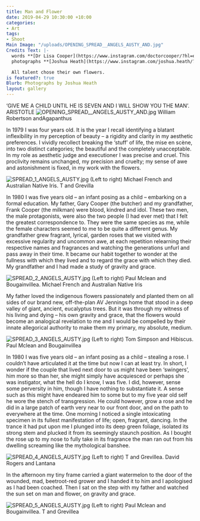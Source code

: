 ```yaml
---
title: Man and Flower
date: 2019-04-29 10:30:00 +10:00
categories:
- Art
tags:
- Shoot
Main Image: "/uploads/OPENING_SPREAD__ANGELS_AUSTY_AND.jpg"
Credits Text: |-
  words **[Dr Lisa Cooper](https://www.instagram.com/doctorcooper/?hl=en)
  photographs **[Joshua Heath](https://www.instagram.com/joshua.heath/?hl=en)**

  All talent chose their own flowers.
is featured?: true
Blurb: Photographs by Joshua Heath
layout: gallery
---
```


‘GIVE ME A CHILD UNTIL HE IS SEVEN AND I WILL SHOW YOU THE MAN’. ARISTOTLE
![OPENING_SPREAD__ANGELS_AUSTY_AND.jpg](/uploads/OPENING_SPREAD__ANGELS_AUSTY_AND.jpg)
William Robertson andAgapanthus

In 1979 I was four years old. It is the year I recall identifying a blatant inflexibility in my perception of beauty – a rigidity and clarity in my aesthetic preferences. I vividly recollect breaking the ‘stuff’ of life, the mise en scène, into two distinct categories; the beautiful and the completely unacceptable. In my role as aesthetic judge and executioner I was precise and cruel. This proclivity remains unchanged, my precision and cruelty; my sense of awe and astonishment is fixed, in my work with the flowers.

![SPREAD_1_ANGELS_AUSTY.jpg](/uploads/SPREAD_1_ANGELS_AUSTY.jpg)
(Left to right) Michael French and Australian Native Iris. T and Grevilla

In 1980 I was five years old – an infant posing as a child – embarking on a formal education. My father, Gary Cooper (the butcher) and my grandfather, Frank Cooper (the milkman) were blood, kindred and idol. These two men, the male protagonists, were also the two people (I had ever met) that I felt the greatest correspondence to. They were the same species as me, while the female characters seemed to me to be quite a different genus. My grandfather grew fragrant, lyrical, garden roses that we visited with excessive regularity and uncommon awe, at each repetition relearning their respective names and fragrances and watching the generations unfurl and pass away in their time. It became our habit together to wonder at the fullness with which they lived and to regard the grace with which they died. My grandfather and I had made a study of gravity and grace. 

![SPREAD_2_ANGELS_AUSTY.jpg](/uploads/SPREAD_2_ANGELS_AUSTY.jpg)
(Left to right) Paul Mclean and Bougainvillea. Michael French and Australian Native Iris

My father loved the indigenous flowers passionately and planted them on all sides of our brand new, off-the-plan AV Jennings home that stood in a deep valley of giant, ancient, eucalyptus trees. But it was through my witness of his living and dying – his own gravity and grace, that the flowers would become an analogical revelation to me and I would be compelled by their innate allegorical authority to make them my primary, my absolute, medium. 

![SPREAD_3_ANGELS_AUSTY.jpg](/uploads/SPREAD_3_ANGELS_AUSTY.jpg)
(Left to right) Tom Simpson and Hibiscus. Paul Mclean and Bougainvillea 

In 1980 I was five years old – an infant posing as a child – stealing a rose. I couldn’t have articulated it at the time but now I can at least try. In short, I wonder if the couple that lived next door to us might have been ‘swingers’, him more so than her, she might simply have acquiesced or perhaps she was instigator, what the hell do I know, I was five. I did, however, sense some perversity in him, though I have nothing to substantiate it. A sense such as this might have endeared him to some but to my five year old self he wore the stench of transgression. He could however, grow a rose and he did in a large patch of earth very near to our front door, and on the path to everywhere at the time. One morning I noticed a single intoxicating specimen in its fullest manifestation of life; open, fragrant, dancing. In the trance it had put upon me I plunged into its deep green foliage, isolated its strong stem and plucked it from its seemingly staunch position. As I bought the rose up to my nose to fully take in its fragrance the man ran out from his dwelling screaming like the mythological banshee. 

![SPREAD_4_ANGELS_AUSTY.jpg](/uploads/SPREAD_4_ANGELS_AUSTY.jpg)
(Left to right)  T and Grevillea. David Rogers and Lantana

In the afternoon my tiny frame carried a giant watermelon to the door of the wounded, mad, beetroot-red grower and I handed it to him and I apologised as I had been coached. Then I sat on the step with my father and watched the sun set on man and flower, on gravity and grace.              

![SPREAD_5_ANGELS_AUSTY.jpg](/uploads/SPREAD_5_ANGELS_AUSTY.jpg)
(Left to right) Paul Mclean and Bougainvillea. T and Grevillea



